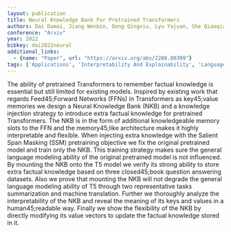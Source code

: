 ```yaml
---
layout: publication
title: Neural Knowledge Bank For Pretrained Transformers
authors: Dai Damai, Jiang Wenbin, Dong Qingxiu, Lyu Yajuan, She Qiaoqiao, Sui Zhifang
conference: "Arxiv"
year: 2022
bibkey: dai2022neural
additional_links:
  - {name: "Paper", url: "https://arxiv.org/abs/2208.00399"}
tags: ['Applications', 'Interpretability And Explainability', 'Language Modeling', 'Model Architecture', 'Pretraining Methods', 'Training Techniques', 'Transformer']
---
```

The ability of pretrained Transformers to remember factual knowledge is essential but still limited for existing models. Inspired by existing work that regards Feed45;Forward Networks (FFNs) in Transformers as key45;value memories we design a Neural Knowledge Bank (NKB) and a knowledge injection strategy to introduce extra factual knowledge for pretrained Transformers. The NKB is in the form of additional knowledgeable memory slots to the FFN and the memory45;like architecture makes it highly interpretable and flexible. When injecting extra knowledge with the Salient Span Masking (SSM) pretraining objective we fix the original pretrained model and train only the NKB. This training strategy makes sure the general language modeling ability of the original pretrained model is not influenced. By mounting the NKB onto the T5 model we verify its strong ability to store extra factual knowledge based on three closed45;book question answering datasets. Also we prove that mounting the NKB will not degrade the general language modeling ability of T5 through two representative tasks summarization and machine translation. Further we thoroughly analyze the interpretability of the NKB and reveal the meaning of its keys and values in a human45;readable way. Finally we show the flexibility of the NKB by directly modifying its value vectors to update the factual knowledge stored in it.
